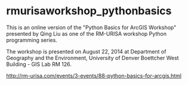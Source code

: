 rmurisaworkshop_pythonbasics
============================

This is an online version of the "Python Basics for ArcGIS Workshop" presented by Qing Liu as one of the RM-URISA workshop Python programming series.

The workshop is presented on August 22, 2014 at Department of Geography and the Environment, University of Denver Boettcher West Building - GIS Lab RM 126.

http://rm-urisa.com/events/3-events/88-python-basics-for-arcgis.html
